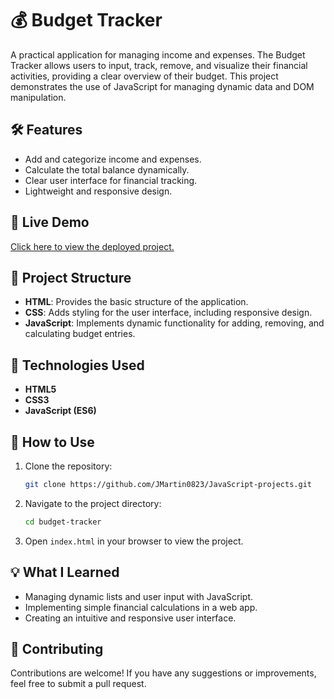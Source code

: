 # 💰 Budget Tracker

A practical application for managing income and expenses. The Budget Tracker allows users to input, track, remove, and visualize their financial activities, providing a clear overview of their budget. This project demonstrates the use of JavaScript for managing dynamic data and DOM manipulation.


## 🛠 Features

- Add and categorize income and expenses.
- Calculate the total balance dynamically.
- Clear user interface for financial tracking.
- Lightweight and responsive design.




## 🚀 Live Demo

[Click here to view the deployed project.](https://budgettracker0823.netlify.app/)




## 📂 Project Structure

- **HTML**: Provides the basic structure of the application.
- **CSS**: Adds styling for the user interface, including responsive design.
- **JavaScript**: Implements dynamic functionality for adding, removing, and calculating budget entries.




## 🧰 Technologies Used

- **HTML5**
- **CSS3**
- **JavaScript (ES6)**




## 📜 How to Use

1. Clone the repository:
    ```bash
    git clone https://github.com/JMartin0823/JavaScript-projects.git
    ```

2. Navigate to the project directory:
    ```bash
    cd budget-tracker
    ```

3. Open `index.html` in your browser to view the project.




## 💡 What I Learned

- Managing dynamic lists and user input with JavaScript.
- Implementing simple financial calculations in a web app.
- Creating an intuitive and responsive user interface.




## 🤝 Contributing

Contributions are welcome! If you have any suggestions or improvements, feel free to submit a pull request.
